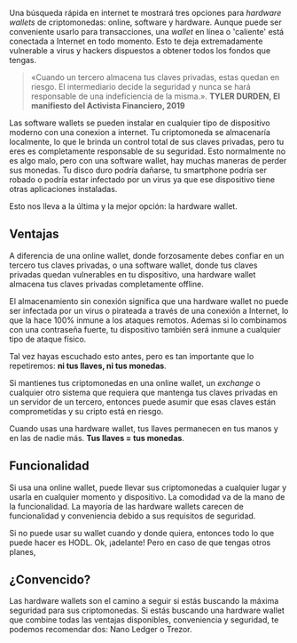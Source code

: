 Una búsqueda rápida en internet te mostrará tres opciones para *hardware wallets* de criptomonedas: online, software y hardware. Aunque puede ser conveniente usarlo para transacciones, una *wallet* en línea o 'caliente' está conectada a Internet en todo momento. Esto te deja extremadamente vulnerable a virus y hackers dispuestos a obtener todos los fondos que tengas.

> «Cuando un tercero almacena tus claves privadas, estas quedan en riesgo. El intermediario decide la seguridad y nunca se hará responsable de una indeficiencia de la misma.».
> **TYLER DURDEN, El manifiesto del Activista Financiero, 2019**

Las software wallets se pueden instalar en cualquier tipo de dispositivo moderno con una conexion a internet. Tu criptomoneda se almacenaría localmente, lo que le brinda un control total de sus claves privadas, pero tu eres es completamente responsable de su seguridad.
Esto normalmente no es algo malo, pero con una software wallet, hay muchas maneras de perder sus monedas. Tu disco duro podría dañarse, tu smartphone podría ser robado o podría estar infectado por un virus ya que ese dispositivo tiene otras aplicaciones instaladas.

Esto nos lleva a la última y la mejor opción: la hardware wallet.

## Ventajas
A diferencia de una online wallet, donde forzosamente debes confiar en un tercero tus claves privadas, o una software wallet, donde tus claves privadas quedan vulnerables en tu dispositivo, una hardware wallet almacena tus claves privadas completamente offline.

El almacenamiento sin conexión significa que una hardware wallet no puede ser infectada por un virus o pirateada a través de una conexión a Internet, lo que la hace 100% inmune a los ataques remotos. Ademas si lo combinamos con una contraseña fuerte, tu dispositivo también será inmune a cualquier tipo de ataque físico.

Tal vez hayas escuchado esto antes, pero es tan importante que lo repetiremos: **ni tus llaves, ni tus monedas**.

Si mantienes tus criptomonedas en una online wallet, un *exchange* o cualquier otro sistema que requiera que mantenga tus claves privadas en un servidor de un tercero, entonces puede asumir que esas claves están comprometidas y su cripto está en riesgo.

Cuando usas una hardware wallet, tus llaves permanecen en tus manos y en las de nadie más. **Tus llaves = tus monedas**.

## Funcionalidad
Si usa una online wallet, puede llevar sus criptomonedas a cualquier lugar y usarla en cualquier momento y dispositivo. La comodidad va de la mano de la funcionalidad. La mayoría de las hardware wallets carecen de funcionalidad y conveniencia debido a sus requisitos de seguridad.

Si no puede usar su wallet cuando y donde quiera, entonces todo lo que puede hacer es HODL. Ok, ¡adelante! Pero en caso de que tengas otros planes,

## ¿Convencido?
Las hardware wallets son el camino a seguir si estás buscando la máxima seguridad para sus criptomonedas. Si estás buscando una hardware wallet que combine todas las ventajas disponibles, conveniencia y seguridad, te podemos recomendar dos: Nano Ledger o Trezor.
